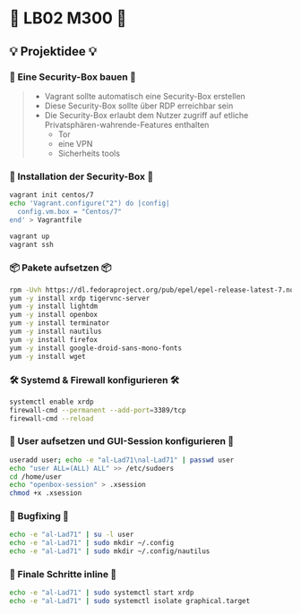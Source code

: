 # 👀 LB02 M300 👀 
## 💡 Projektidee 💡
### 🔐 Eine Security-Box bauen 🔐
> * Vagrant sollte automatisch eine Security-Box erstellen
> * Diese Security-Box sollte über RDP erreichbar sein
> * Die Security-Box erlaubt dem Nutzer zugriff auf etliche Privatsphären-wahrende-Features enthalten
>   * Tor
>   * eine VPN
>   * Sicherheits tools
### 🧱 Installation der Security-Box 🧱
```sh
vagrant init centos/7
echo 'Vagrant.configure("2") do |config|
  config.vm.box = "Centos/7"
end' > Vagrantfile

vagrant up
vagrant ssh
```
### 📦 Pakete aufsetzen 📦
```sh
rpm -Uvh https://dl.fedoraproject.org/pub/epel/epel-release-latest-7.noarch.rpm # Add epel repo #
yum -y install xrdp tigervnc-server
yum -y install lightdm 
yum -y install openbox 
yum -y install terminator   
yum -y install nautilus 
yum -y install firefox
yum -y install google-droid-sans-mono-fonts
yum -y install wget
```

### 🛠️ Systemd & Firewall konfigurieren 🛠️
```sh
systemctl enable xrdp
firewall-cmd --permanent --add-port=3389/tcp
firewall-cmd --reload
```

### 👤 User aufsetzen und GUI-Session konfigurieren 👤
```sh
useradd user; echo -e "al-Lad71\nal-Lad71" | passwd user
echo "user ALL=(ALL) ALL" >> /etc/sudoers
cd /home/user
echo "openbox-session" > .xsession
chmod +x .xsession
```

### 🔧 Bugfixing 🔧
```sh
echo -e "al-Lad71" | su -l user
echo -e "al-Lad71" | sudo mkdir ~/.config
echo -e "al-Lad71" | sudo mkdir ~/.config/nautilus
```

### 📢 Finale Schritte inline 📢
```sh
echo -e "al-Lad71" | sudo systemctl start xrdp
echo -e "al-Lad71" | sudo systemctl isolate graphical.target
```


